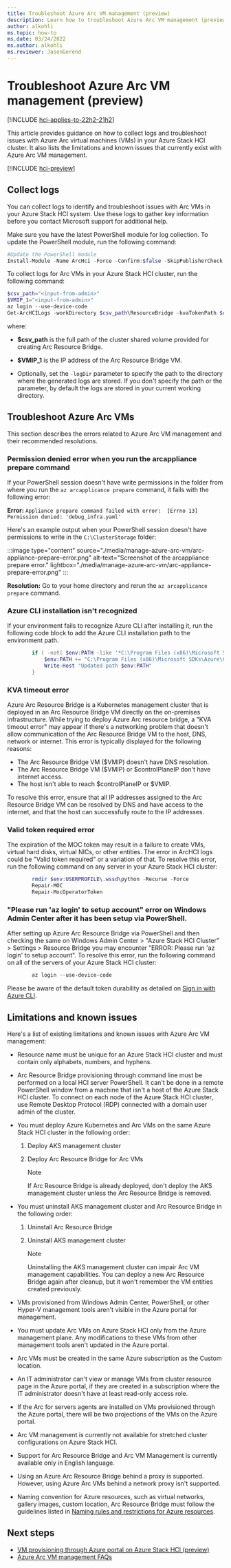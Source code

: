 ```yaml
---
title: Troubleshoot Azure Arc VM management (preview)
description: Learn how to troubleshoot Azure Arc VM management (preview)
author: alkohli
ms.topic: how-to
ms.date: 03/24/2022
ms.author: alkohli
ms.reviewer: JasonGerend
---
```


# Troubleshoot Azure Arc VM management (preview)

[!INCLUDE [hci-applies-to-22h2-21h2](../../includes/hci-applies-to-22h2-21h2.md)]

This article provides guidance on how to collect logs and troubleshoot issues with Azure Arc virtual machines (VMs) in your Azure Stack HCI cluster. It also lists the limitations and known issues that currently exist with Azure Arc VM management.

[!INCLUDE [hci-preview](../../includes/hci-preview.md)]

## Collect logs

You can collect logs to identify and troubleshoot issues with Arc VMs in your Azure Stack HCI system. Use these logs to gather key information before you contact Microsoft support for additional help.

Make sure you have the latest PowerShell module for log collection. To update the PowerShell module, run the following command:

```PowerShell
#Update the PowerShell module
Install-Module -Name ArcHci -Force -Confirm:$false -SkipPublisherCheck -AcceptLicense
```

To collect logs for Arc VMs in your Azure Stack HCI cluster, run the following command:

```PowerShell
$csv_path="<input-from-admin>"
$VMIP_1="<input-from-admin>"
az login --use-device-code
Get-ArcHCILogs -workDirectory $csv_path\ResourceBridge -kvaTokenPath $csv_path\ResourceBridge\kvatoken.tok -ip $VMIP_1
```

where:

- **$csv_path** is the full path of the cluster shared volume provided for creating Arc Resource Bridge.

- **$VMIP_1** is the IP address of the Arc Resource Bridge VM.

- Optionally, set the `-logDir` parameter to specify the path to the directory where the generated logs are stored. If you don't specify the path or the parameter, by default the logs are stored in your current working directory.

## Troubleshoot Azure Arc VMs

This section describes the errors related to Azure Arc VM management and their recommended resolutions.

### Permission denied error when you run the arcappliance prepare command

If your PowerShell session doesn't have write permissions in the folder from where you run the `az arcapplicance prepare` command, it fails with the following error:

**Error:** `Appliance prepare command failed with error:  [Errno 13] Permission denied: 'debug_infra.yaml'`

Here's an example output when your PowerShell session doesn't have permissions to write in the `C:\ClusterStorage` folder:

:::image type="content" source="./media/manage-azure-arc-vm/arc-appliance-prepare-error.png" alt-text="Screenshot of the arcappliance prepare error." lightbox="./media/manage-azure-arc-vm/arc-appliance-prepare-error.png" :::

**Resolution:** Go to your home directory and rerun the `az arcapplicance prepare` command.

### Azure CLI installation isn't recognized

If your environment fails to recognize Azure CLI after installing it, run the following code block to add the Azure CLI installation path to the environment path.

```PowerShell
        if ( -not( $env:PATH -like '*C:\Program Files (x86)\Microsoft SDKs\Azure\CLI2\wbin*') ) {
            $env:PATH += "C:\Program Files (x86)\Microsoft SDKs\Azure\CLI2\wbin;"
            Write-Host "Updated path $env:PATH"
        }
```

### KVA timeout error

Azure Arc Resource Bridge is a Kubernetes management cluster that is deployed in an Arc Resource Bridge VM directly on the on-premises infrastructure. While trying to deploy Azure Arc resource bridge, a "KVA timeout error" may appear if there's a networking problem that doesn't allow communication of the Arc Resource Bridge VM to the host, DNS, network or internet. This error is typically displayed for the following reasons:

- The Arc Resource Bridge VM ($VMIP) doesn't have DNS resolution.
- The Arc Resource Bridge VM ($VMIP) or $controlPlaneIP don't have internet access.
- The host isn't able to reach $controlPlaneIP or $VMIP.

To resolve this error, ensure that all IP addresses assigned to the Arc Resource Bridge VM can be resolved by DNS and have access to the internet, and that the host can successfully route to the IP addresses.

### Valid token required error

The expiration of the MOC token may result in a failure to create VMs, virtual hard disks, virtual NICs, or other entities. The error in ArcHCI logs could be "Valid token required" or a variation of that. To resolve this error, run the following command on any server in your Azure Stack HCI cluster:
```PowerShell
        rmdir $env:USERPROFILE\.wssd\python -Recurse -Force
        Repair-MOC
        Repair-MocOperatorToken
```

### "Please run 'az login' to setup account" error on Windows Admin Center after it has been setup via PowerShell.

After setting up Azure Arc Resource Bridge via PowerShell and then checking the same on Windows Admin Center > "Azure Stack HCI Cluster" > Settings > Resource Bridge you may encounter "ERROR: Please run 'az login' to setup account". To resolve this error, run the following command on all of the servers of your Azure Stack HCI cluster:

```PowerShell
        az login --use-device-code
```

Please be aware of the default token durability as detailed on [Sign in with Azure CLI](https://learn.microsoft.com/en-us/cli/azure/authenticate-azure-cli).

## Limitations and known issues

Here's a list of existing limitations and known issues with Azure Arc VM management:

- Resource name must be unique for an Azure Stack HCI cluster and must contain only alphabets, numbers, and hyphens.

- Arc Resource Bridge provisioning through command line must be performed on a local HCI server PowerShell. It can't be done in a remote PowerShell window from a machine that isn't a host of the Azure Stack HCI cluster. To connect on each node of the Azure Stack HCI cluster, use Remote Desktop Protocol (RDP) connected with a domain user admin of the cluster.

- You must deploy Azure Kubernetes and Arc VMs on the same Azure Stack HCI cluster in the following order:
    1. Deploy AKS management cluster
    1. Deploy Arc Resource Bridge for Arc VMs

        > [!NOTE]
        > If Arc Resource Bridge is already deployed, don't deploy the AKS management cluster unless the Arc Resource Bridge is removed.

- You must uninstall AKS management cluster and Arc Resource Bridge in the following order:
    1. Uninstall Arc Resource Bridge
    1. Uninstall AKS management cluster

        > [!NOTE]
        > Uninstalling the AKS management cluster can impair Arc VM management capabilities. You can deploy a new Arc Resource Bridge again after cleanup, but it won't remember the VM entities created previously.

- VMs provisioned from Windows Admin Center, PowerShell, or other Hyper-V management tools aren't visible in the Azure portal for management.

- You must update Arc VMs on Azure Stack HCI only from the Azure management plane. Any modifications to these VMs from other management tools aren't updated in the Azure portal.

- Arc VMs must be created in the same Azure subscription as the Custom location.

- An IT administrator can't view or manage VMs from cluster resource page in the Azure portal, if they are created in a subscription where the IT administrator doesn't have at least read-only access role.

- If the Arc for servers agents are installed on VMs provisioned through the Azure portal, there will be two projections of the VMs on the Azure portal.

- Arc VM management is currently not available for stretched cluster configurations on Azure Stack HCI.

- Support for Arc Resource Bridge and Arc VM Management is currently available only in English language.

- Using an Azure Arc Resource Bridge behind a proxy is supported. However, using Azure Arc VMs behind a network proxy isn't supported.

- Naming convention for Azure resources, such as virtual networks, gallery images, custom location, Arc Resource Bridge must follow the guidelines listed in [Naming rules and restrictions for Azure resources](/azure/azure-resource-manager/management/resource-name-rules).

## Next steps

- [VM provisioning through Azure portal on Azure Stack HCI (preview)](azure-arc-vm-management-overview.md)
- [Azure Arc VM management FAQs](faqs-arc-enabled-vms.md)
